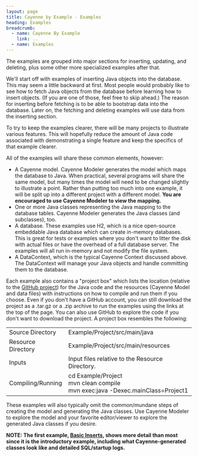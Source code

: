 ```yaml
---
layout: page
title: Cayenne by Example - Examples
heading: Examples
breadcrumb:
  - name: Cayenne By Example
    link: ..
  - name: Examples
---
```


The examples are grouped into major sections for inserting, updating, and deleting, plus some other more specialized examples after that.

We'll start off with examples of inserting Java objects into the database.  This may seem a little backward at first.  Most people would probably like to see how to fetch Java objects from the database before learning how to insert objects.  (If you are one of those, feel free to skip ahead.)  The reason for inserting before fetching is to be able to bootstrap data into the database.  Later on, the fetching and deleting examples will use data from the inserting section.

To try to keep the examples clearer, there will be many projects to illustrate various features.  This will hopefully reduce the amount of Java code associated with demonstrating a single feature and keep the specifics of that example clearer.

All of the examples will share these common elements, however:

* A Cayenne model.  Cayenne Modeler generates the model which maps the database to Java.  When practical, several programs will share the same model, but many times the model will need to be changed slightly to illustrate a point.  Rather than putting too much into one example, it will be split up into a different project with a different model.  **You are encouraged to use Cayenne Modeler to view the mapping.**
* One or more Java classes representing the Java mapping to the database tables.  Cayenne Modeler generates the Java classes (and subclasses), too.
* A database.  These examples use H2, which is a nice open-source embeddable Java database which can create in-memory databases.  This is great for tests or examples where you don't want to litter the disk with actual files or have the overhead of a full database server.  The examples will all run in-memory and not modify the file system.
* A DataContext, which is the typical Cayenne Context discussed above.  The DataContext will manage your Java objects and handle committing them to the database.

Each example also contains a "project box" which lists the location (relative to the [GitHub project](https://github.com/mrg/cbe)) for the Java code and the resources (Cayenne Model and data files) with instructions on how to compile and run them if you choose.  Even if you don't have a GitHub account, you can still download the project as a .tar.gz or a .zip archive to run the examples using the links at the top of the page.  You can also use GitHub to explore the code if you don't want to download the project.  A project box resembles the following:

<table>
  <tr>
    <td>Source Directory</td>
    <td>Example/Project/src/main/java</td>
  </tr>
  <tr>
    <td>Resource Directory</td>
    <td>Example/Project/src/main/resources</td>
  </tr>
    <td>Inputs</td>
    <td>Input files relative to the Resource Directory.</td>
  <tr>
  </tr>
  <tr>
    <td>Compiling/Running</td>
    <td>cd Example/Project<br/>mvn clean compile<br/>mvn exec:java -Dexec.mainClass=Project1</td>
  </tr>
</table>

These examples will also typically omit the common/mundane steps of creating the model and generating the Java classes.  Use Cayenne Modeler to explore the model and your favorite editor/viewer to explore the generated Java classes if you desire.

**NOTE: The first example, [Basic Inserts](inserting-objects/basic-inserts.html), shows more detail than most since it is the introductory example, including what Cayenne-generated classes look like and detailed SQL/startup logs.**
